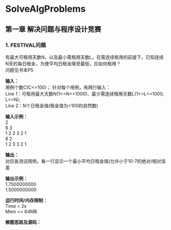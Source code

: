 # SolveAlgProblems  

## 第一章 解决问题与程序设计竞赛    
### 1. FESTIVAL问题 
有最大可租用天数N，以及最小需租用天数L，在需连续租用的前提下，已知连续N天的每日租金，为使平均日租金降至最低，应如何租用？  
问题见书本P5
   
**输入：**  
用例个数C(C<=100)；
针对每个用例，有两行输入：  
Line 1：可租用最大天数N(1<=N<=1000)、最少需连续租用天数L(1<=L<=1000, L<=N);  
Line 2：N个日租金值(租金值为<100的自然数)  

**输入示例：**  
2   
6 3   
1 2 3 3 2 1   
6 2     
1 2 3 3 2 1   

**输出：**  
对应各测试用例，每一行显示一个最小平均日租金值(允许小于10-7的绝对/相对误差

**输出示例：**  
1.7500000000   
1.5000000000

**运行时间/内存限制：**      
Time < 2s   
Mem <= 64MB

**解题思路及源码：**   	
